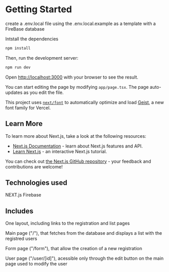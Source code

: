 # Getting Started

create a .env.local file using the .env.local.example as a template with a FireBase database

Intstall the dependencies

```bash
npm install
```

Then, run the development server:

```bash
npm run dev
```

Open [http://localhost:3000](http://localhost:3000) with your browser to see the result.

You can start editing the page by modifying `app/page.tsx`. The page auto-updates as you edit the file.

This project uses [`next/font`](https://nextjs.org/docs/app/building-your-application/optimizing/fonts) to automatically optimize and load [Geist](https://vercel.com/font), a new font family for Vercel.

## Learn More

To learn more about Next.js, take a look at the following resources:

- [Next.js Documentation](https://nextjs.org/docs) - learn about Next.js features and API.
- [Learn Next.js](https://nextjs.org/learn) - an interactive Next.js tutorial.

You can check out [the Next.js GitHub repository](https://github.com/vercel/next.js) - your feedback and contributions are welcome!

## Technologies used

NEXT.js
Firebase

## Includes

One layout, including links to the registration and list pages

Main page ("/"), that fetches from the database and displays a list with the registred users

Form page ("/form"), that allow the creation of a new registration

User page ("/user/[id]"), acessible only through the edit button on the main page used to modify the user
